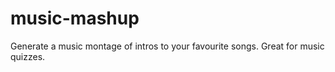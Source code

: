 # music-mashup
Generate a music montage of intros to your favourite songs. Great for music quizzes.
